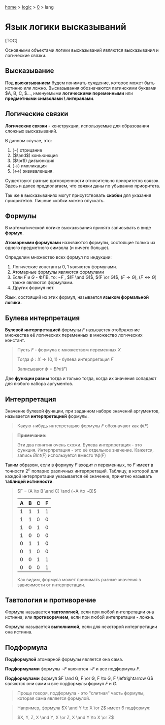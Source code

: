 [home](../../../) > [logic](../../) > [0](../) > lang

# Язык логики высказываний

[TOC]

Основными объектами логики высказываний являются высказывания и логические связки.

## Высказывание

Под **высказыванием** будем понимать суждение, которое может быть истинно или ложно. Высказывания обозначаются латинскими буквами $A, B, C, $..., именуемыми **логическими переменными** или **предметными символами \ литералами**.

## Логические связки

**Логические связки** - конструкции, используемые для образования сложных высказываний.

В данном случае, это: 

1. (¬) отрицание
2. ($\and$) конъюнкция
3. ($\or$) дизъюнкция
4. ($\to$) импликация
5. ($\leftrightarrow$) эквиваленция.

Существуют разные договоренности относительно приоритетов связок. Здесь и далее предполагаем, что связки даны по убыванию приоритета.

Так же в высказываниях могут присутствовать **скобки** для указания приоритетов. Лишние скобки можно опускать.

## Формулы

В математической логике высказывания принято записывать в виде **формул**. 

**Атомарными формулами** называются формулы, состоящие только из одного предметного символа (и ничего больше).

Определим множество всех формул по индукции:

1. Логические константы 0, 1 являются формулами.
2. Атомарные формулы являются формулами
3. Если $F$ и $G$ - ФЛВ, то: ¬$F$ , $(F \and G)$, $(F \or G)$, $(F \to G)$, $(F \leftrightarrow G)$ также являются формулами.
4. Других формул нет.

Язык, состоящий из этих формул, называется **языком формальной логики.**

## Булева интерпретация

**Булевой интерпретацией** формулы $F$ называется отображение множества её логических переменных в множество логических констант. 

> Пусть $F$ - формула с множеством переменных $X$
>
> Тогда $\phi : X \to \{0, 1\}$ - булева интерпретация $F$
>
> Записывают $\phi = BInt(F)$

Две **функции равны** тогда и только тогда, когда их значения сопадают для любого набора аргументов.

## Интерпретация

Значение булевой функции, при заданном наборе значений аргументов, называется **интерпретацией** формулы.

> Какую-нибудь интепретацию формулы $F$ обозначают как $\phi(F)$

> **Примечание:**
>
> Эти два понятия очень схожи. Булева интерпретация - это функция. Интерпретация - это её отдельное значение. Кажется, запись $BInt(F)$ используется вместо $\forall \phi(F)$

Таким образом, если в формулу $F$ входит $n$ переменных, то $F$ имеет в точности $2^n$ попарно различных интерпретаций. Таблицу, в которой для каждой интерпретации указывается её значение, принятно называть **таблицей истинности**.

> $F = (A \to B \and C) \and (¬A \to ¬B)$
>
> | A    | B    | C    | F    |
> | ---- | ---- | ---- | ---- |
> | 1    | 1    | 1    | 1    |
> | 1    | 1    | 0    | 0    |
> | 1    | 0    | 1    | 0    |
> | 1    | 0    | 0    | 0    |
> | 0    | 1    | 1    | 0    |
> | 0    | 1    | 0    | 0    |
> | 0    | 0    | 1    | 1    |
> | 0    | 0    | 0    | 1    |
>
> Как видим, формула может принимать разные значения в зависимости от интерпретации.

## Тавтология и противоречие

Формула называется **тавтологией**, если при любой интепретации она истинна; или **противоречием**, если при любой интепретации - ложна.

Формула называется **выполнимой**, если для некоторой интерпретации она истинна.

## Подформула

**Подформулой** атомарной формулы является она сама.

**Подформулами** формулы $¬F$ являются $¬F$ и все подформулы $F$.

**Подформулами** формул $F \and G, F \or G, F \to G, F \leftrightarrow G$ являются они сами и все подформулы формул $F$ и $G$.

> Проще говоря, подформула - это "слитная" часть формулы, которая сама является формулой.

> Например, формула $X \and Y \to X \or Z$ имеет 6 подформул:
>
> $X, Y, Z, X \and Y, X \or Z, X \and Y \to X \or Z$